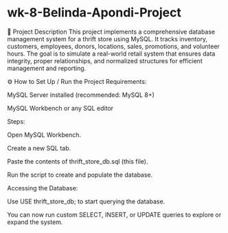 # wk-8-Belinda-Apondi-Project
📝 Project Description
This project implements a comprehensive database management system for a thrift store using MySQL. It tracks inventory, customers, employees, donors, locations, sales, promotions, and volunteer hours. The goal is to simulate a real-world retail system that ensures data integrity, proper relationships, and normalized structures for efficient management and reporting.

⚙️ How to Set Up / Run the Project
Requirements:

MySQL Server installed (recommended: MySQL 8+)

MySQL Workbench or any SQL editor

Steps:

Open MySQL Workbench.

Create a new SQL tab.

Paste the contents of thrift_store_db.sql (this file).

Run the script to create and populate the database.

Accessing the Database:

Use USE thrift_store_db; to start querying the database.

You can now run custom SELECT, INSERT, or UPDATE queries to explore or expand the system.